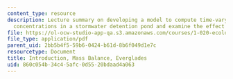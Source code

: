```yaml
---
content_type: resource
description: Lecture summary on developing a model to compute time-varying phosphorous
  concentrations in a stormwater detention pond and examine the effect of pond size.
file: https://ol-ocw-studio-app-qa.s3.amazonaws.com/courses/1-020-ecology-ii-engineering-for-sustainability-spring-2008/860c054b34c45afc0d5520bdaad4a063_lec1_2.pdf
file_type: application/pdf
parent_uid: 2bb5b4f5-59b6-0424-b61d-8b6f049d1e7c
resourcetype: Document
title: Introduction, Mass Balance, Everglades
uid: 860c054b-34c4-5afc-0d55-20bdaad4a063
---
```

